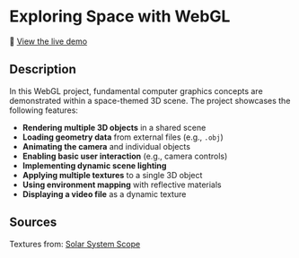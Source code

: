 # Exploring Space with WebGL

🔭 [View the live demo](https://adrian-hansen-dev.github.io/opengl-space-demo/)

## Description

In this WebGL project, fundamental computer graphics concepts are demonstrated within a space-themed 3D scene. The project showcases the following features:

- **Rendering multiple 3D objects** in a shared scene
- **Loading geometry data** from external files (e.g., `.obj`)
- **Animating the camera** and individual objects
- **Enabling basic user interaction** (e.g., camera controls)
- **Implementing dynamic scene lighting**
- **Applying multiple textures** to a single 3D object
- **Using environment mapping** with reflective materials
- **Displaying a video file** as a dynamic texture

## Sources
Textures from: [Solar System Scope](https://www.solarsystemscope.com/textures/)
